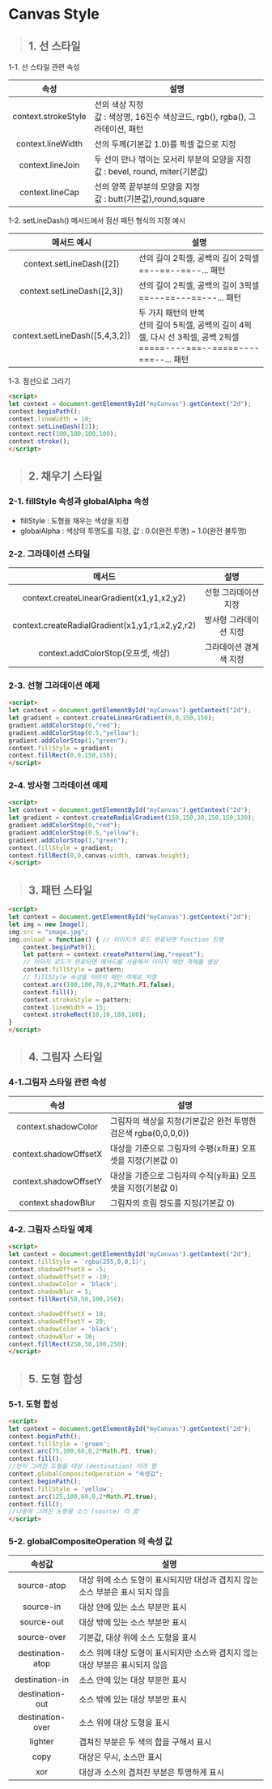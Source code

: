 # Canvas Style

> ## 1. 선 스타일
1-1. 선 스타일 관련 속성

|속성|설명|
|:---:|---|
|context.strokeStyle|선의 색상 지정<br>값 : 색상명, 16진수 색상코드, rgb(), rgba(), 그라데이션, 패턴|
|context.lineWidth|선의 두께(기본값 1.0)를 픽셀 값으로 지정|
|context.lineJoin|두 선이 만나 꺾이는 모서리 부분의 모양을 지정<br>값 : bevel, round, miter(기본값)|
|context.lineCap|선의 양쪽 끝부분의 모양을 지정<br>값 : butt(기본값),round,square|

1-2. setLineDash() 메서드에서 점선 패턴 형식의 지정 예시

|메서드 예시|설명|
|:---:|---|
|context.setLineDash([2])|선의 길이 2픽셀, 공백의 길이 2픽셀 <br> ==--==--==--... 패턴|
|context.setLineDash([2,3])|선의 길이 2픽셀, 공백의 길이 3픽셀 <br> ==---==---==---... 패턴|
|context.setLineDash([5,4,3,2])|두 가지 패턴의 반복<br>선의 길이 5픽셀, 공백의 길이 4픽셀, 다시 선 3픽셀, 공백 2픽셀 <br> =====----===--=====----===--... 패턴|

1-3. 점선으로 그리기
```html
<script>
let context = document.getElementById("myCanvas").getContext("2d");
context.beginPath();
context.lineWidth = 10;
context.setLineDash([2]);
context.rect(100,100,100,100);
context.stroke();
</script>
```

> ## 2. 채우기 스타일
### 2-1. fillStyle 속성과 globalAlpha 속성
- fillStyle : 도형을 채우는 색상을 지정
- globalAlpha : 색상의 투명도를 지정, 값 : 0.0(완전 투명) ~ 1.0(완전 불투명)

### 2-2. 그라데이션 스타일

|메서드|설명|
|:---:|:---:|
|context.createLinearGradient(x1,y1,x2,y2)|선형 그라데이션 지정|
|context.createRadialGradient(x1,y1,r1,x2,y2,r2)|방사형 그라데이션 지정|
|context.addColorStop(오프셋, 색상)|그라데이션 경계색 지정|

### 2-3. 선형 그라데이션 예제
```html
<script>
let context = document.getElementById("myCanvas").getContext("2d");
let gradient = context.createLinearGradient(0,0,150,150);
gradient.addColorStop(0,"red");
gradient.addColorStop(0.5,"yellow");
gradient.addColorStop(1,"green");
context.fillStyle = gradient;
context.fillRect(0,0,150,150);
</script>
```

### 2-4. 방사형 그라데이션 예제
```html
<script>
let context = document.getElementById("myCanvas").getContext("2d");
let gradient = context.createRadialGradient(150,150,30,150,150,130);
gradient.addColorStop(0,"red");
gradient.addColorStop(0.5,"yellow");
gradient.addColorStop(1,"green");
context.fillStyle = gradient;
context.fillRect(0,0,canvas.width, canvas.height);
</script>
```

> ## 3. 패턴 스타일
```html
<script>
let context = document.getElementById("myCanvas").getContext("2d");
let img = new Image();
img.src = "image.jpg";
img.onload = function() { // 이미지가 로드 완료되면 function 진행
    context.beginPath();
    let pattern = context.createPattern(img,"repeat");
    // 이미지 로드가 완료되면 메서드를 사용해서 이미지 패턴 객체를 생성
    context.fillStyle = pattern;
    // fillStyle 속성을 이미지 패턴 객체로 지정
    context.arc(100,100,70,0,2*Math.PI,false);
    context.fill();
    context.strokeStyle = pattern;
    context.lineWidth = 15;
    context.strokeRect(10,10,180,180);
}
</script>
```

> ## 4. 그림자 스타일 

### 4-1.그림자 스타일 관련 속성

|속성|설명|
|:---:|---|
|context.shadowColor|그림자의 색상을 지정(기본값은 완전 투명한 검은색 rgba(0,0,0,0))|
|context.shadowOffsetX|대상을 기준으로 그림자의 수평(x좌표) 오프셋을 지정(기본값 0)|
|context.shadowOffsetY|대상을 기준으로 그림자의 수직(y좌표) 오프셋을 지정(기본값 0)|
|context.shadowBlur|그림자의 흐림 정도를 지정(기본값 0)|

### 4-2. 그림자 스타일 예제
```html
<script>
let context = document.getElementById("myCanvas").getContext("2d");
context.fillStyle = 'rgba(255,0,0,1)';
context.shadowOffsetX = -5;
context.shadowOffsetY = -10;
context.shadowColor = 'black';
context.shadowBlur = 5;
context.fillRect(50,50,100,250);

context.shadowOffsetX = 10;
context.shadowOffsetY = 20;
context.shadowColor = 'black';
context.shadowBlur = 10;
context.fillRect(250,50,100,250);
</script>
```

> ## 5. 도형 합성

### 5-1. 도형 합성
```html
<script>
let context = document.getElementById("myCanvas").getContext("2d");
context.beginPath();
context.fillStyle = 'green';
context.arc(75,100,60,0,2*Math.PI, true);
context.fill();
//먼저 그려진 도형을 대상 (destination) 이라 함
context.globalCompositeOperation = "속성값";
context.beginPath();
context.fillStyle = 'yellow';
context.arc(125,100,60,0,2*Math.PI,true);
context.fill();
//나중에 그려진 도형을 소스 (source) 라 함
</script>
```
### 5-2. globalCompositeOperation 의 속성 값
|속성값|설명|
|:---:|---|
|source-atop|대상 위에 소스 도형이 표시되지만 대상과 겹치지 않는 소스 부분은 표시 되지 않음|
|source-in|대상 안에 있는 소스 부분만 표시|
|source-out|대상 밖에 있는 소스 부분만 표시|
|source-over|기본값, 대상 위에 소스 도형을 표시|
|destination-atop|소스 위에 대상 도형이 표시되지만 소스와 겹치지 않는 대상 부분은 표시되지 않음|
|destination-in|소스 안에 있는 대상 부분만 표시|
|destination-out|소스 밖에 있는 대상 부분만 표시|
|destination-over|소스 위에 대상 도형을 표시|
|lighter|겹쳐진 부분은 두 색의 합을 구해서 표시|
|copy|대상은 무시, 소스만 표시|
|xor|대상과 소스의 겹쳐진 부분은 투명하게 표시|